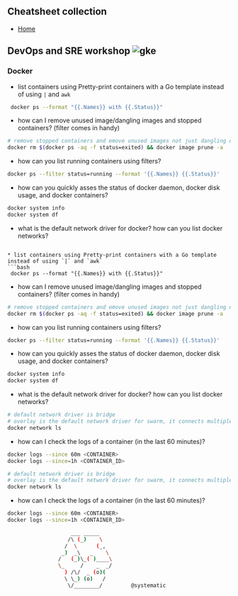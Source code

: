 ## Cheatsheet collection

* [Home](index.md)

## DevOps and SRE workshop ![gke](https://github.com/dejanu/cheetcity/blob/gh-pages/src/gke.svg?raw=true)

### Docker

* list containers using Pretty-print containers with a Go template instead of using `|` and `awk`
```bash
 docker ps --format "{{.Names}} with {{.Status}}"
```
* how can I remove unused image/dangling images and stopped containers? (filter comes in handy)
```bash
# remove stopped containers and emove unused images not just dangling ones
docker rm $(docker ps -aq -f status=exited) && docker image prune -a
```
* how can you list running containers using filters?
```bash
docker ps --filter status=running --format '{{.Names}} {{.Status}}'
```
* how can you quickly asses the status of docker daemon, docker disk usage, and docker containers?
```bash
docker system info
docker system df
```
* what is the default network driver for docker? how can you list docker networks?
```bash### Docker

* list containers using Pretty-print containers with a Go template instead of using `|` and `awk`
```bash
 docker ps --format "{{.Names}} with {{.Status}}"
```
* how can I remove unused image/dangling images and stopped containers? (filter comes in handy)
```bash
# remove stopped containers and emove unused images not just dangling ones
docker rm $(docker ps -aq -f status=exited) && docker image prune -a
```
* how can you list running containers using filters?
```bash
docker ps --filter status=running --format '{{.Names}} {{.Status}}'
```
* how can you quickly asses the status of docker daemon, docker disk usage, and docker containers?
```bash
docker system info
docker system df
```
* what is the default network driver for docker? how can you list docker networks?
```bash
# default network driver is bridge
# overlay is the default network driver for swarm, it connects multiple Docker daemons together and enable swarm services to communicate with each other
docker network ls
```
* how can I check the logs of a container (in the last 60 minutes)?
```bash
docker logs --since 60m <CONTAINER>
docker logs --since=1h <CONTAINER_ID>

# default network driver is bridge
# overlay is the default network driver for swarm, it connects multiple Docker daemons together and enable swarm services to communicate with each other
docker network ls
```
* how can I check the logs of a container (in the last 60 minutes)?
```bash
docker logs --since 60m <CONTAINER>
docker logs --since=1h <CONTAINER_ID>
```

```bash
                    ___ _____
                   /\ (_)    \
                  /  \      (_,
                 _)  _\   _    \
                /   (_)\_( )____\
                \_     /    _  _/
                  ) /\/  _ (o)(
                  \ \_) (o)   /
                   \/________/         @systematic
```